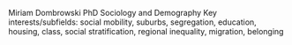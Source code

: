Miriam Dombrowski
PhD Sociology and Demography
Key interests/subfields: social mobility, suburbs, segregation, education, housing, class, social stratification, regional inequality, migration, belonging

